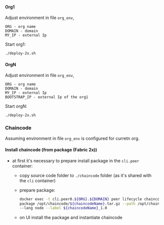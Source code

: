 #### Org1
Adjust environment in file `org_env`,

    ORG - org name
    DOMAIN - domain
    MY_IP - external Ip

Start org1:
```bash
./deploy-2x.sh 
```


#### OrgN
Adjust environment in file `org_env`,

    ORG - org name
    DOMAIN - domain
    MY_IP - external Ip
    BOOTSTRAP_IP - external Ip of the org1
       
Start orgN:
```bash
./deploy-2x.sh 
```


### Chaincode
Assuming environment in file `org_env` is configured for curretn org. 


#### Install chaincode (from package (Fabric 2x))
- at first it's necessary to prepare install package in the `cli.peer` container:
    - copy source code  folder to `./chaincode` folder (as it's shared with the `cli` container)
    - prepare package:
        ```bash
      docker exec -t cli.peer0.${ORG}.${DOMAIN} peer lifecycle chaincode \
        package /opt/chaincode/${chaincodeName}.tar.gz --path /opt/chaincode/${chaincodeFolder} \
        --lang node --label ${chaincodeName}_1.0
        ```

    - on UI install the package and instantiate chaincode 
